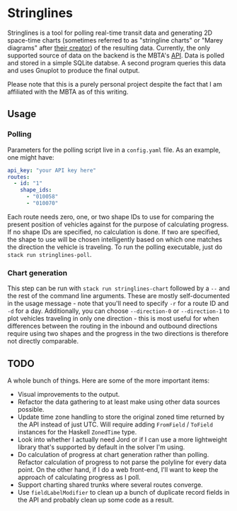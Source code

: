 # Stringlines

Stringlines is a tool for polling real-time transit data and
generating 2D space-time charts (sometimes referred to as "stringline
charts" or "Marey diagrams" after [their
creator](https://en.wikipedia.org/wiki/%C3%89tienne-Jules_Marey)) of
the resulting data. Currently, the only supported source of data on
the backend is the MBTA's
[API](https://www.mbta.com/developers/v3-api). Data is polled and
stored in a simple SQLite databse. A second program queries this data
and uses Gnuplot to produce the final output.

Please note that this is a purely personal project despite the fact
that I am affiliated with the MBTA as of this writing.

## Usage

### Polling

Parameters for the polling script live in a `config.yaml` file. As an
example, one might have:

```yaml
api_key: "your API key here"
routes:
  - id: "1"
    shape_ids:
      - "010058"
      - "010070"
```
	  
Each route needs zero, one, or two shape IDs to use for comparing the
present position of vehicles against for the purpose of calculating
progress. If no shape IDs are specified, no calculation is done. If
two are specified, the shape to use will be chosen intelligently based
on which one matches the direction the vehicle is traveling. To run
the polling executable, just do `stack run stringlines-poll`.

### Chart generation

This step can be run with `stack run stringlines-chart` followed by a
`--` and the rest of the command line arguments. These are mostly
self-documented in the usage message - note that you'll need to
specify `-r` for a route ID and `-d` for a day. Additionally, you can
choose `--direction-0` or `--direction-1` to plot vehicles traveling
in only one direction - this is most useful for when differences
between the routing in the inbound and outbound directions require
using two shapes and the progress in the two directions is therefore
not directly comparable.

## TODO

A whole bunch of things. Here are some of the more important items:

- Visual improvements to the output.
- Refactor the data gathering to at least make using other data
  sources possible.
- Update time zone handling to store the original zoned time returned
  by the API instead of just UTC. Will require adding `FromField` /
  `ToField` instances for the Haskell `ZonedTime` type.
- Look into whether I actually need Jord or if I can use a more
  lightweight library that's supported by default in the solver I'm
  using.
- Do calculation of progress at chart generation rather than polling.
  Refactor calculation of progress to not parse the polyline for every
  data point. On the other hand, if I do a web front-end, I'll want to
  keep the approach of calculating progress as I poll.
- Support charting shared trunks where several routes converge.
- Use `fieldLabelModifier` to clean up a bunch of duplicate record
  fields in the API and probably clean up some code as a result.
